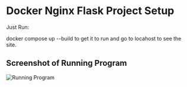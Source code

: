 # Docker Nginx Flask Project Setup

Just Run:

docker compose up --build to get it to run and go to locahost to see the site.

## Screenshot of Running Program

![Running Program](screenshotofapprunning.PNG)
